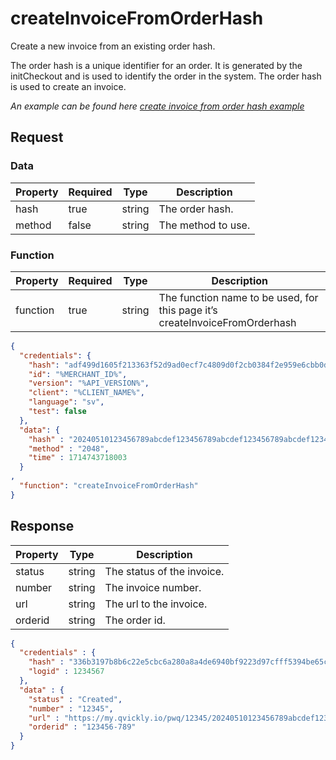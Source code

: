 # createInvoiceFromOrderHash

<include from="Snippets-PaymentAPI.md" element-id="snippet-header"></include>

Create a new invoice from an existing order hash.

The order hash is a unique identifier for an order. It is generated by the initCheckout and is used to identify the order in the system. The order hash is used to create an invoice.

*An example can be found here [create invoice from order hash example](Create-invoice-from-order.md)*

## Request

### Data

| Property | Required | Type   | Description        |
|----------|----------|--------|--------------------|
| hash     | true     | string | The order hash.    |
| method   | false    | string | The method to use. |

### Function

| Property | Required | Type   | Description                                                                 |
|----------|----------|--------|-----------------------------------------------------------------------------|
| function | true     | string | The function name to be used, for this page it’s createInvoiceFromOrderhash |

```json
{
  "credentials": {
    "hash": "adf499d1605f213363f52d9ad0ecf7c4809d0f2cb0384f2e959e6cbb0dc84e5a4443a259d76bf6893e37e8212b5f3c9852377be1cd0d7fb472adc0b2f2618796",
    "id": "%MERCHANT_ID%",
    "version": "%API_VERSION%",
    "client": "%CLIENT_NAME%",
    "language": "sv",
    "test": false
  },
  "data": {
    "hash" : "20240510123456789abcdef123456789abcdef123456789abcdef123456789abcdef",
    "method" : "2048",
    "time" : 1714743718003
  }
,
  "function": "createInvoiceFromOrderHash"
}
```

## Response

| Property | Type   | Description                |
|----------|--------|----------------------------|
| status   | string | The status of the invoice. |
| number   | string | The invoice number.        |
| url      | string | The url to the invoice.    |
| orderid  | string | The order id.              |

```json
{
  "credentials" : {
    "hash" : "336b3197b8b6c22e5cbc6a280a8a4de6940bf9223d97cfff5394be65c8364abad2572906e6191e4a6bdc9d716e87821f9225fb5556417b788674cb13c9ff2699",
    "logid" : 1234567
  },
  "data" : {
    "status" : "Created",
    "number" : "12345",
    "url" : "https://my.qvickly.io/pwq/12345/20240510123456789abcdef123456789abcdef123456789abcdef",
    "orderid" : "123456-789"
  }
}
```